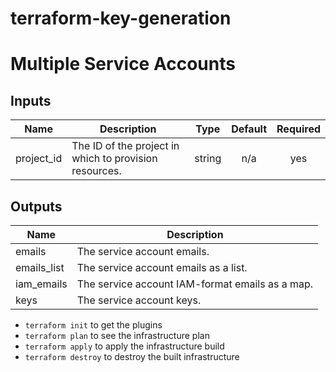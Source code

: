# terraform-key-generation

# Multiple Service Accounts

<!-- BEGINNING OF PRE-COMMIT-TERRAFORM DOCS HOOK -->
## Inputs

| Name | Description | Type | Default | Required |
|------|-------------|:----:|:-----:|:-----:|
| project\_id | The ID of the project in which to provision resources. | string | n/a | yes |

## Outputs

| Name | Description |
|------|-------------|
| emails | The service account emails. |
| emails\_list | The service account emails as a list. |
| iam\_emails | The service account IAM-format emails as a map. |
| keys | The service account keys. |

<!-- END OF PRE-COMMIT-TERRAFORM DOCS HOOK -->

- `terraform init` to get the plugins
- `terraform plan` to see the infrastructure plan
- `terraform apply` to apply the infrastructure build
- `terraform destroy` to destroy the built infrastructure
